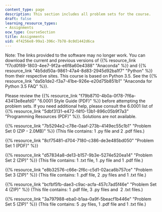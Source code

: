 ```yaml
---
content_type: page
description: This section includes all problem sets for the course.
draft: false
learning_resource_types:
- Assignments
ocw_type: CourseSection
title: Assignments
uid: 4f4256e8-99a1-396c-7b78-8c0d1442d6ca
---
```

Note: The links provided to the software may no longer work. You can download the current and previous versions of {{% resource_link "f7cd0f89-1803-4ee7-9f2a-e6f8a60e4388" "Anaconda" %}} and {{% resource_link "4b5dd50a-9861-47a4-8d83-2945d92ba1f7" "Python" %}} from their respective sites. This course is based on Python 3.5. See the {{% resource_link "da5b1de2-f3a7-41be-926e-e20d75b851b1" "Anaconda for Python 3.5 FAQ" %}}.

Please review the {{% resource_link "f79b8710-4b0a-0f78-7f6a-43413e8eafd0" "6.0001 Style Guide (PDF)" %}} before attempting the problem sets. If you need additional help, please consult the 6.0001 list of {{% resource_link "5dbf3131-e472-f4f0-13b1-896c05b9f7a3" "Programming Resources (PDF)" %}}. Solutions are not available.

{{% resource_link "7b5294e2-c78e-0aaf-273b-4149ec55c1b1" "Problem Set 0 (ZIP - 2.0MB)" %}} (This file contains: 1 .py file and 2 .pdf files.)

{{% resource_link "8cf75481-d704-7180-c386-de3e485bd050" "Problem Set 1 (PDF)" %}}

{{% resource_link "d57834a8-de13-b157-9b3e-5274e520ea14" "Problem Set 2 (ZIP)" %}} (This file contains: 1 .txt file, 1 .py file and 1 .pdf file.)

{{% resource_link "e8b32576-c66e-2f6c-c5d1-02aca6b757ce" "Problem Set 3 (ZIP)" %}} (This file contains: 1 .pdf file, 2 .py files and 1 .txt file.)

{{% resource_link "bcfbf5fb-dae3-c9ac-acfa-457c7ad5f46e" "Problem Set 4 (ZIP)" %}} (This file contains: 1 .pdf file, 3 .py files and  2 .txt files.)

{{% resource_link "3a797988-eba0-b1aa-0a9f-5beacf1b446e" "Problem Set 5 (ZIP)" %}} (This file contains: 5 .py files, 1 .pdf file and 1 .txt file.)